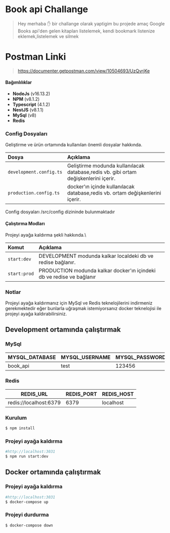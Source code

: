 # Book api Challange

> Hey merhaba ✋ bir challange olarak yaptigim bu projede amaç Google Books api'den gelen kitapları listelemek, kendi
> bookmark listenize eklemek,listelemek ve silmek

# Postman Linki

> https://documenter.getpostman.com/view/10504693/UzQvrjKe

#### Bağımlılıklar

- **NodeJs** (v16.13.2)
- **NPM** (v8.1.2)
- **Typescript** (4.1.2)
- **NestJS** (v8.1.1)
- **MySql** (v8)
- **Redis**

### Config Dosyaları

Geliştirme ve ürün ortamında kullanılan önemli dosyalar hakkında.

| **Dosya**               | **Açıklama**                                                                         |
|:------------------------|:-------------------------------------------------------------------------------------|
| `development.config.ts` | Geliştirme modunda kullanılacak database,redis vb. gibi ortam değişkenlerini içerir. |
| `production.config.ts`  | docker'ın içinde kullanılacak database,redis vb. ortam değişkenlerini içerir.                          |

Config dosyaları /src/config dizininde bulunmaktadır

#### Çalıştırma Modları

Projeyi ayağa kaldırma şekli hakkında.\

| **Komut** | **Açıklama**                                                          |
|:----------|:----------------------------------------------------------------------|
| `start:dev` | DEVELOPMENT modunda kalkar localdeki db ve redise bağlanır.           |
| `start:prod` | PRODUCTION modunda kalkar docker'ın içindeki db ve redise ve bağlanır |

### Notlar

Projeyi ayağa kaldırmanız için MySql ve Redis teknelojilerini indirmeniz gerekmektedir eğer bunlarla uğraşmak
istemiyorsanız
docker teknelojisi ile projeyi ayağa kaldırabilirsiniz.

## Development ortamında çalıştırmak

### MySql

| MYSQL_DATABASE| MYSQL_USERNAME | MYSQL_PASSWORD | MYSQL_HOST|
|----------------------|---------------|-------------------|---------------------|
| book_api | test    | 123456        | localhost         |

### Redis

| REDIS_URL| REDIS_PORT |REDIS_HOST  |
|----------------------|------------|-------------|
| redis://localhost:6379 | 6379       | localhost |

### Kurulum

```bash
$ npm install
```

### Projeyi ayağa kaldırma

```bash
#http://localhost:3031
$ npm run start:dev
```

## Docker ortamında çalıştırmak

### Projeyi ayağa kaldırma

```bash
#http://localhost:3031
$ docker-compose up
```

### Projeyi durdurma

```bash
$ docker-compose down
```
